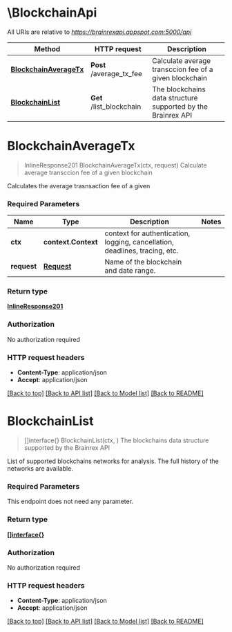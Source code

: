 # \BlockchainApi

All URIs are relative to *https://brainrexapi.appspot.com:5000/api*

Method | HTTP request | Description
------------- | ------------- | -------------
[**BlockchainAverageTx**](BlockchainApi.md#BlockchainAverageTx) | **Post** /average_tx_fee | Calculate average transccion fee of a given blockchain
[**BlockchainList**](BlockchainApi.md#BlockchainList) | **Get** /list_blockchain | The blockchains data structure supported by the Brainrex API


# **BlockchainAverageTx**
> InlineResponse201 BlockchainAverageTx(ctx, request)
Calculate average transccion fee of a given blockchain

Calculates the average trasnsaction fee of a given 

### Required Parameters

Name | Type | Description  | Notes
------------- | ------------- | ------------- | -------------
 **ctx** | **context.Context** | context for authentication, logging, cancellation, deadlines, tracing, etc.
  **request** | [**Request**](Request.md)| Name of the blockchain and date range. | 

### Return type

[**InlineResponse201**](inline_response_201.md)

### Authorization

No authorization required

### HTTP request headers

 - **Content-Type**: application/json
 - **Accept**: application/json

[[Back to top]](#) [[Back to API list]](../README.md#documentation-for-api-endpoints) [[Back to Model list]](../README.md#documentation-for-models) [[Back to README]](../README.md)

# **BlockchainList**
> []interface{} BlockchainList(ctx, )
The blockchains data structure supported by the Brainrex API

List of supported blockchains networks for analysis. The full history of the networks are available.

### Required Parameters
This endpoint does not need any parameter.

### Return type

[**[]interface{}**](interface{}.md)

### Authorization

No authorization required

### HTTP request headers

 - **Content-Type**: application/json
 - **Accept**: application/json

[[Back to top]](#) [[Back to API list]](../README.md#documentation-for-api-endpoints) [[Back to Model list]](../README.md#documentation-for-models) [[Back to README]](../README.md)

